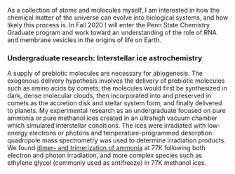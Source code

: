 As a collection of atoms and molecules myself, I am interested in how the chemical matter of the universe can evolve into biological systems, and how likely this process is. In Fall 2020 I will enter the Penn State Chemistry Graduate program and work toward an understanding of the role of RNA and membrane vesicles in the origins of life on Earth.

### Undergraduate research: Interstellar ice astrochemistry

A supply of prebiotic molecules are necessary for abiogenesis. The exogenous delivery hypothesis involves the delivery of prebiotic molecules such as amino acids by comets; the molecules would first be synthesized in dark, dense molecular clouds,  then incorporated into and preserved in comets as the accretion disk and stellar system form, and finally delivered to planets. My experimental research as an undergraduate focused on pure ammonia or pure methanol ices created in an ultrahigh vacuum chamber which simulated interstellar conditions. The ices were irradiated with low-energy electrons or photons and temperature-programmed desorption quadropole mass spectrometry was used to determine irradiation products. We found [dimer- and trimerization of ammonia](https://pubs.acs.org/doi/10.1021/acsearthspacechem.8b00169) at 77K following both electron and photon irradiation, and more complex species such as ethylene glycol (commonly used as antifreeze) in 77K methanol ices.
